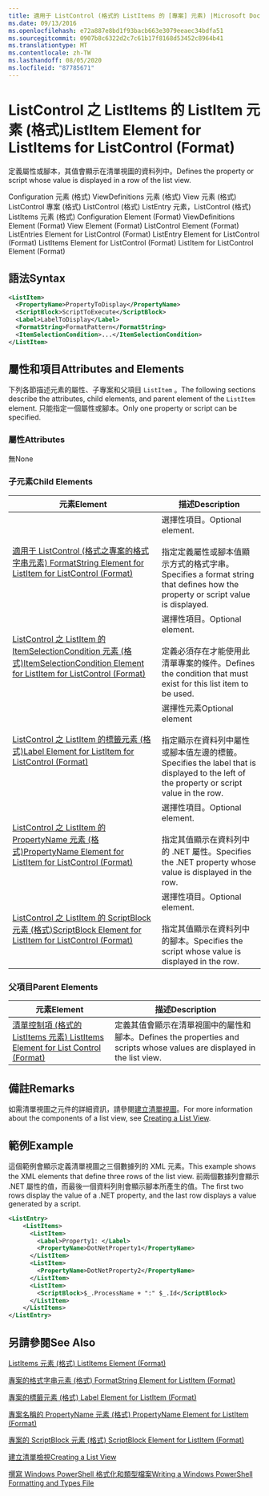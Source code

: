 ```yaml
---
title: 適用于 ListControl (格式的 ListItems 的 [專案] 元素) |Microsoft Docs
ms.date: 09/13/2016
ms.openlocfilehash: e72a887e8bd1f93bacb663e3079eeaec34bdfa51
ms.sourcegitcommit: 0907b8c6322d2c7c61b17f8168d53452c8964b41
ms.translationtype: MT
ms.contentlocale: zh-TW
ms.lasthandoff: 08/05/2020
ms.locfileid: "87785671"
---
```

# <a name="listitem-element-for-listitems-for-listcontrol-format"></a><span data-ttu-id="4ee5b-102">ListControl 之 ListItems 的 ListItem 元素 (格式)</span><span class="sxs-lookup"><span data-stu-id="4ee5b-102">ListItem Element for ListItems for ListControl (Format)</span></span>

<span data-ttu-id="4ee5b-103">定義屬性或腳本，其值會顯示在清單視圖的資料列中。</span><span class="sxs-lookup"><span data-stu-id="4ee5b-103">Defines the property or script whose value is displayed in a row of the list view.</span></span>

<span data-ttu-id="4ee5b-104">Configuration 元素 (格式) ViewDefinitions 元素 (格式) View 元素 (格式) ListControl 專案 (格式) ListControl (格式) ListEntry 元素，ListControl (格式) ListItems 元素 (格式) </span><span class="sxs-lookup"><span data-stu-id="4ee5b-104">Configuration Element (Format) ViewDefinitions Element (Format) View Element (Format) ListControl Element (Format) ListEntries Element for ListControl (Format) ListEntry Element for ListControl (Format) ListItems Element for ListControl (Format) ListItem for ListControl Element (Format)</span></span>

## <a name="syntax"></a><span data-ttu-id="4ee5b-105">語法</span><span class="sxs-lookup"><span data-stu-id="4ee5b-105">Syntax</span></span>

```xml
<ListItem>
  <PropertyName>PropertyToDisplay</PropertyName>
  <ScriptBlock>ScriptToExecute</ScriptBlock>
  <Label>LabelToDisplay</Label>
  <FormatString>FormatPattern</FormatString>
  <ItemSelectionCondition>...</ItemSelectionCondition>
</ListItem>
```

## <a name="attributes-and-elements"></a><span data-ttu-id="4ee5b-106">屬性和項目</span><span class="sxs-lookup"><span data-stu-id="4ee5b-106">Attributes and Elements</span></span>

<span data-ttu-id="4ee5b-107">下列各節描述元素的屬性、子專案和父項目 `ListItem` 。</span><span class="sxs-lookup"><span data-stu-id="4ee5b-107">The following sections describe the attributes, child elements, and parent element of the `ListItem` element.</span></span> <span data-ttu-id="4ee5b-108">只能指定一個屬性或腳本。</span><span class="sxs-lookup"><span data-stu-id="4ee5b-108">Only one property or script can be specified.</span></span>

### <a name="attributes"></a><span data-ttu-id="4ee5b-109">屬性</span><span class="sxs-lookup"><span data-stu-id="4ee5b-109">Attributes</span></span>

<span data-ttu-id="4ee5b-110">無</span><span class="sxs-lookup"><span data-stu-id="4ee5b-110">None</span></span>

### <a name="child-elements"></a><span data-ttu-id="4ee5b-111">子元素</span><span class="sxs-lookup"><span data-stu-id="4ee5b-111">Child Elements</span></span>

|<span data-ttu-id="4ee5b-112">元素</span><span class="sxs-lookup"><span data-stu-id="4ee5b-112">Element</span></span>|<span data-ttu-id="4ee5b-113">描述</span><span class="sxs-lookup"><span data-stu-id="4ee5b-113">Description</span></span>|
|-------------|-----------------|
|[<span data-ttu-id="4ee5b-114">適用于 ListControl (格式之專案的格式字串元素) </span><span class="sxs-lookup"><span data-stu-id="4ee5b-114">FormatString Element for ListItem for ListControl (Format)</span></span>](./formatstring-element-for-listitem-for-listcontrol-format.md)|<span data-ttu-id="4ee5b-115">選擇性項目。</span><span class="sxs-lookup"><span data-stu-id="4ee5b-115">Optional element.</span></span><br /><br /> <span data-ttu-id="4ee5b-116">指定定義屬性或腳本值顯示方式的格式字串。</span><span class="sxs-lookup"><span data-stu-id="4ee5b-116">Specifies a format string that defines how the property or script value is displayed.</span></span>|
|[<span data-ttu-id="4ee5b-117">ListControl 之 ListItem 的 ItemSelectionCondition 元素 (格式)</span><span class="sxs-lookup"><span data-stu-id="4ee5b-117">ItemSelectionCondition Element for ListItem for ListControl (Format)</span></span>](./itemselectioncondition-element-for-listitem-for-listcontrol-format.md)|<span data-ttu-id="4ee5b-118">選擇性項目。</span><span class="sxs-lookup"><span data-stu-id="4ee5b-118">Optional element.</span></span><br /><br /> <span data-ttu-id="4ee5b-119">定義必須存在才能使用此清單專案的條件。</span><span class="sxs-lookup"><span data-stu-id="4ee5b-119">Defines the condition that must exist for this list item to be used.</span></span>|
|[<span data-ttu-id="4ee5b-120">ListControl 之 ListItem 的標籤元素 (格式)</span><span class="sxs-lookup"><span data-stu-id="4ee5b-120">Label Element for ListItem for ListControl (Format)</span></span>](./label-element-for-listitem-for-listcontrol-format.md)|<span data-ttu-id="4ee5b-121">選擇性元素</span><span class="sxs-lookup"><span data-stu-id="4ee5b-121">Optional element</span></span><br /><br /> <span data-ttu-id="4ee5b-122">指定顯示在資料列中屬性或腳本值左邊的標籤。</span><span class="sxs-lookup"><span data-stu-id="4ee5b-122">Specifies the label that is displayed to the left of the property or script value in the row.</span></span>|
|[<span data-ttu-id="4ee5b-123">ListControl 之 ListItem 的 PropertyName 元素 (格式)</span><span class="sxs-lookup"><span data-stu-id="4ee5b-123">PropertyName Element for ListItem for ListControl (Format)</span></span>](./propertyname-element-for-listitem-for-listcontrol-format.md)|<span data-ttu-id="4ee5b-124">選擇性項目。</span><span class="sxs-lookup"><span data-stu-id="4ee5b-124">Optional element.</span></span><br /><br /> <span data-ttu-id="4ee5b-125">指定其值顯示在資料列中的 .NET 屬性。</span><span class="sxs-lookup"><span data-stu-id="4ee5b-125">Specifies the .NET property whose value is displayed in the row.</span></span>|
|[<span data-ttu-id="4ee5b-126">ListControl 之 ListItem 的 ScriptBlock 元素 (格式)</span><span class="sxs-lookup"><span data-stu-id="4ee5b-126">ScriptBlock Element for ListItem for ListControl (Format)</span></span>](./scriptblock-element-for-listitem-for-listcontrol-format.md)|<span data-ttu-id="4ee5b-127">選擇性項目。</span><span class="sxs-lookup"><span data-stu-id="4ee5b-127">Optional element.</span></span><br /><br /> <span data-ttu-id="4ee5b-128">指定其值顯示在資料列中的腳本。</span><span class="sxs-lookup"><span data-stu-id="4ee5b-128">Specifies the script whose value is displayed in the row.</span></span>|

### <a name="parent-elements"></a><span data-ttu-id="4ee5b-129">父項目</span><span class="sxs-lookup"><span data-stu-id="4ee5b-129">Parent Elements</span></span>

|<span data-ttu-id="4ee5b-130">元素</span><span class="sxs-lookup"><span data-stu-id="4ee5b-130">Element</span></span>|<span data-ttu-id="4ee5b-131">描述</span><span class="sxs-lookup"><span data-stu-id="4ee5b-131">Description</span></span>|
|-------------|-----------------|
|[<span data-ttu-id="4ee5b-132">清單控制項 (格式的 ListItems 元素) </span><span class="sxs-lookup"><span data-stu-id="4ee5b-132">ListItems Element for List Control (Format)</span></span>](./listitems-element-for-listentry-for-listcontrol-format.md)|<span data-ttu-id="4ee5b-133">定義其值會顯示在清單視圖中的屬性和腳本。</span><span class="sxs-lookup"><span data-stu-id="4ee5b-133">Defines the properties and scripts whose values are displayed in the list view.</span></span>|

## <a name="remarks"></a><span data-ttu-id="4ee5b-134">備註</span><span class="sxs-lookup"><span data-stu-id="4ee5b-134">Remarks</span></span>

<span data-ttu-id="4ee5b-135">如需清單視圖之元件的詳細資訊，請參閱[建立清單視圖](./creating-a-list-view.md)。</span><span class="sxs-lookup"><span data-stu-id="4ee5b-135">For more information about the components of a list view, see [Creating a List View](./creating-a-list-view.md).</span></span>

## <a name="example"></a><span data-ttu-id="4ee5b-136">範例</span><span class="sxs-lookup"><span data-stu-id="4ee5b-136">Example</span></span>

<span data-ttu-id="4ee5b-137">這個範例會顯示定義清單視圖之三個數據列的 XML 元素。</span><span class="sxs-lookup"><span data-stu-id="4ee5b-137">This example shows the XML elements that define three rows of the list view.</span></span> <span data-ttu-id="4ee5b-138">前兩個數據列會顯示 .NET 屬性的值，而最後一個資料列則會顯示腳本所產生的值。</span><span class="sxs-lookup"><span data-stu-id="4ee5b-138">The first two rows display the value of a .NET property, and the last row displays a value generated by a script.</span></span>

```xml
<ListEntry>
    <ListItems>
      <ListItem>
        <Label>Property1: </Label>
        <PropertyName>DotNetProperty1</PropertyName>
      </ListItem>
      <ListItem>
        <PropertyName>DotNetProperty2</PropertyName>
      </ListItem>
      <ListItem>
        <ScriptBlock>$_.ProcessName + ":" $_.Id</ScriptBlock>
      </ListItem>
    </ListItems>
</ListEntry>

```

## <a name="see-also"></a><span data-ttu-id="4ee5b-139">另請參閱</span><span class="sxs-lookup"><span data-stu-id="4ee5b-139">See Also</span></span>

[<span data-ttu-id="4ee5b-140">ListItems 元素 (格式) </span><span class="sxs-lookup"><span data-stu-id="4ee5b-140">ListItems Element (Format)</span></span>](./listitems-element-for-listentry-for-listcontrol-format.md)

[<span data-ttu-id="4ee5b-141">專案的格式字串元素 (格式) </span><span class="sxs-lookup"><span data-stu-id="4ee5b-141">FormatString Element for ListItem (Format)</span></span>](./formatstring-element-for-listitem-for-listcontrol-format.md)

[<span data-ttu-id="4ee5b-142">專案的標籤元素 (格式) </span><span class="sxs-lookup"><span data-stu-id="4ee5b-142">Label Element for ListItem (Format)</span></span>](./label-element-for-listitem-for-listcontrol-format.md)

[<span data-ttu-id="4ee5b-143">專案名稱的 PropertyName 元素 (格式) </span><span class="sxs-lookup"><span data-stu-id="4ee5b-143">PropertyName Element for ListItem (Format)</span></span>](./propertyname-element-for-listitem-for-listcontrol-format.md)

[<span data-ttu-id="4ee5b-144">專案的 ScriptBlock 元素 (格式) </span><span class="sxs-lookup"><span data-stu-id="4ee5b-144">ScriptBlock Element for ListItem (Format)</span></span>](./scriptblock-element-for-listitem-for-listcontrol-format.md)

[<span data-ttu-id="4ee5b-145">建立清單檢視</span><span class="sxs-lookup"><span data-stu-id="4ee5b-145">Creating a List View</span></span>](./creating-a-list-view.md)

[<span data-ttu-id="4ee5b-146">撰寫 Windows PowerShell 格式化和類型檔案</span><span class="sxs-lookup"><span data-stu-id="4ee5b-146">Writing a Windows PowerShell Formatting and Types File</span></span>](./writing-a-powershell-formatting-file.md)
